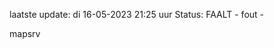 laatste update: 
di 16-05-2023 21:25   uur 
Status: FAALT - fout - 
<div class="service R">mapsrv</div>